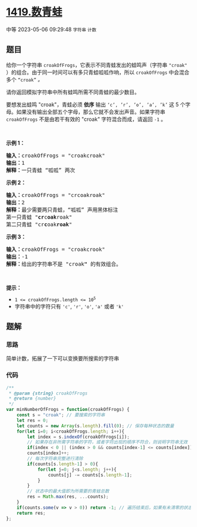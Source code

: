 # [1419.数青蛙](https://leetcode.cn/problems/minimum-number-of-frogs-croaking)
<span class="diff diff-medium">中等</span>
2023-05-06 09:29:48 `字符串` `计数`
## 题目
<p>给你一个字符串 <code>croakOfFrogs</code>，它表示不同青蛙发出的蛙鸣声（字符串 <code>"croak"</code> ）的组合。由于同一时间可以有多只青蛙呱呱作响，所以&nbsp;<code>croakOfFrogs</code> 中会混合多个 <code>“croak”</code> <em>。</em></p>

<p>请你返回模拟字符串中所有蛙鸣所需不同青蛙的最少数目。</p>

<p>要想发出蛙鸣 "croak"，青蛙必须 <strong>依序</strong> 输出 <code>‘c’, ’r’, ’o’, ’a’, ’k’</code> 这 5 个字母。如果没有输出全部五个字母，那么它就不会发出声音。如果字符串 <code>croakOfFrogs</code> 不是由若干有效的 "croak" 字符混合而成，请返回 <code>-1</code> 。</p>

<p>&nbsp;</p>

<p><strong>示例 1：</strong></p>

<pre>
<strong>输入：</strong>croakOfFrogs = "croakcroak"
<strong>输出：</strong>1 
<strong>解释：</strong>一只青蛙 “呱呱” 两次
</pre>

<p><strong>示例 2：</strong></p>

<pre>
<strong>输入：</strong>croakOfFrogs = "crcoakroak"
<strong>输出：</strong>2 
<strong>解释：</strong>最少需要两只青蛙，“呱呱” 声用黑体标注
第一只青蛙 "<strong>cr</strong>c<strong>oak</strong>roak"
第二只青蛙 "cr<strong>c</strong>oak<strong>roak</strong>"
</pre>

<p><strong>示例 3：</strong></p>

<pre>
<strong>输入：</strong>croakOfFrogs = "croakcrook"
<strong>输出：</strong>-1
<strong>解释：</strong>给出的字符串不是 "croak<strong>"</strong> 的有效组合。
</pre>

<p>&nbsp;</p>

<p><strong>提示：</strong></p>

<ul>
  <li><code>1 &lt;= croakOfFrogs.length &lt;= 10<sup>5</sup></code></li>
  <li>字符串中的字符只有 <code>'c'</code>, <code>'r'</code>, <code>'o'</code>, <code>'a'</code> 或者 <code>'k'</code></li>
</ul>


## 题解
### 思路
简单计数，拓展了一下可以变换要所搜索的字符串

### 代码
```javascript
/**
 * @param {string} croakOfFrogs
 * @return {number}
 */
var minNumberOfFrogs = function(croakOfFrogs) {
    const s = "croak"; // 要搜索的字符串
    let res = 0;
    let counts = new Array(s.length).fill(0); // 保存每种状态的数量
    for(let i=0; i<croakOfFrogs.length; i++){
        let index = s.indexOf(croakOfFrogs[i]);
        // 如果存在非所需字符串的字符，或者字符出现的顺序不符合，则说明字符串无效
        if(index < 0 || (index > 0 && counts[index-1] <= counts[index])) return -1;
        counts[index]++;
        // 每次字符串完整进行清除
        if(counts[s.length-1] > 0){
            for(let j=0; j<s.length; j++){
                counts[j] -= counts[s.length-1];
            }
        }
        // 状态中的最大值即为所需要的青蛙总数
        res = Math.max(res, ...counts);
    }
    if(counts.some(v => v > 0)) return -1; // 遍历结束后，如果有未清零的状态，则字符串无效
    return res;
};
```
